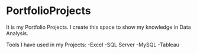 # PortfolioProjects

It is my Portfolio Projects. I create this space to show my knowledge in Data Analysis.

Tools I have used in my Projects:
-Excel
-SQL Server
-MySQL
-Tableau
